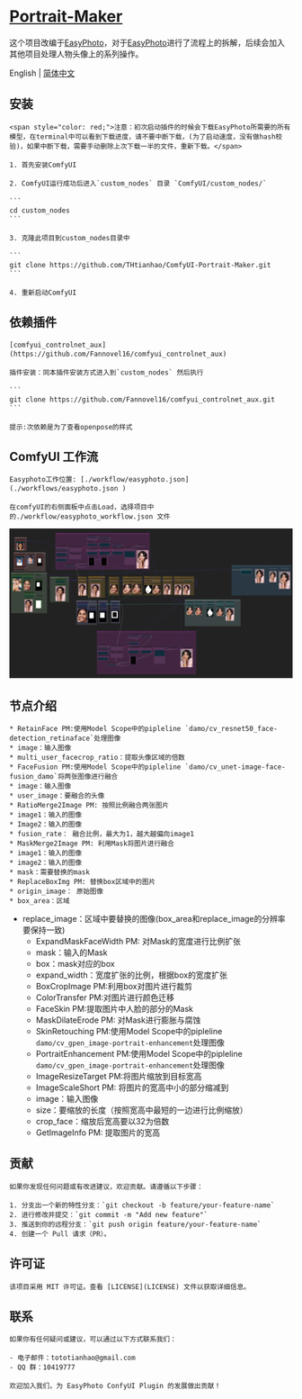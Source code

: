 # [Portrait-Maker](https://github.com/THtianhao/ComfyUI-Portrait-Maker)

这个项目改编于[EasyPhoto](https://github.com/aigc-apps/sd-webui-EasyPhoto)，对于[EasyPhoto](https://github.com/aigc-apps/sd-webui-EasyPhoto)进行了流程上的拆解，后续会加入其他项目处理人物头像上的系列操作。

English | [简体中文](./README_zh-CN.md)

## 安装

	<span style="color: red;">注意：初次启动插件的时候会下载EasyPhoto所需要的所有模型，在terminal中可以看到下载进度，请不要中断下载，(为了启动速度，没有做hash校验)，如果中断下载，需要手动删除上次下载一半的文件，重新下载。</span>

	1. 首先安装ComfyUI

	2. ComfyUI运行成功后进入`custom_nodes` 目录 `ComfyUI/custom_nodes/`

	```
	cd custom_nodes
	```

	3. 克隆此项目到custom_nodes目录中

	```
	git clone https://github.com/THtianhao/ComfyUI-Portrait-Maker.git
	```

	4. 重新启动ComfyUI



## 依赖插件

	[comfyui_controlnet_aux](https://github.com/Fannovel16/comfyui_controlnet_aux)

	插件安装：同本插件安装方式进入到`custom_nodes` 然后执行

	```
	git clone https://github.com/Fannovel16/comfyui_controlnet_aux.git
	```

	提示:次依赖是为了查看openpose的样式

## ComfyUI 工作流

	Easyphoto工作位置: [./workflow/easyphoto.json](./workflows/easyphoto.json )

	在comfyUI的右侧面板中点击Load，选择项目中的./workflow/easyphoto_workflow.json 文件

![](./images/easyphoto.png)



## 节点介绍

	* RetainFace PM:使用Model Scope中的pipleline `damo/cv_resnet50_face-detection_retinaface`处理图像
	* image：输入图像
	* multi_user_facecrop_ratio：提取头像区域的倍数
	* FaceFusion PM:使用Model Scope中的pipleline `damo/cv_unet-image-face-fusion_damo`将两张图像进行融合
	* image：输入图像
	* user_image：要融合的头像
	* RatioMerge2Image PM: 按照比例融合两张图片
	* image1：输入的图像
	* Image2：输入的图像
	* fusion_rate： 融合比例，最大为1，越大越偏向image1
	* MaskMerge2Image PM: 利用Mask将图片进行融合
	* image1：输入的图像
	* image2：输入的图像
	* mask：需要替换的mask
	* ReplaceBoxImg PM: 替换box区域中的图片
	* origin_image： 原始图像
	* box_area：区域
* replace_image：区域中要替换的图像(box_area和replace_image的分辨率要保持一致)
	* ExpandMaskFaceWidth PM: 对Mask的宽度进行比例扩张
	* mask：输入的Mask
	* box：mask对应的box
	* expand_width：宽度扩张的比例，根据box的宽度扩张
	* BoxCropImage PM:利用box对图片进行裁剪
	* ColorTransfer PM:对图片进行颜色迁移
	* FaceSkin PM:提取图片中人脸的部分的Mask
	* MaskDilateErode PM: 对Mask进行膨胀与腐蚀
	* SkinRetouching PM:使用Model Scope中的pipleline `damo/cv_gpen_image-portrait-enhancement`处理图像
	* PortraitEnhancement PM:使用Model Scope中的pipleline `damo/cv_gpen_image-portrait-enhancement`处理图像
	* ImageResizeTarget PM:将图片缩放到目标宽高
	* ImageScaleShort PM: 将图片的宽高中小的部分缩减到
	* image：输入图像
	* size：要缩放的长度（按照宽高中最短的一边进行比例缩放）
	* crop_face：缩放后宽高要以32为倍数
	* GetImageInfo PM: 提取图片的宽高

## 贡献

	如果你发现任何问题或有改进建议，欢迎贡献。请遵循以下步骤：

	1. 分支出一个新的特性分支：`git checkout -b feature/your-feature-name`
	2. 进行修改并提交：`git commit -m "Add new feature"`
	3. 推送到你的远程分支：`git push origin feature/your-feature-name`
	4. 创建一个 Pull 请求（PR）。

## 许可证

	该项目采用 MIT 许可证。查看 [LICENSE](LICENSE) 文件以获取详细信息。

## 联系

	如果你有任何疑问或建议，可以通过以下方式联系我们：

	- 电子邮件：tototianhao@gmail.com
	- QQ 群：10419777

	欢迎加入我们，为 EasyPhoto ConfyUI Plugin 的发展做出贡献！
